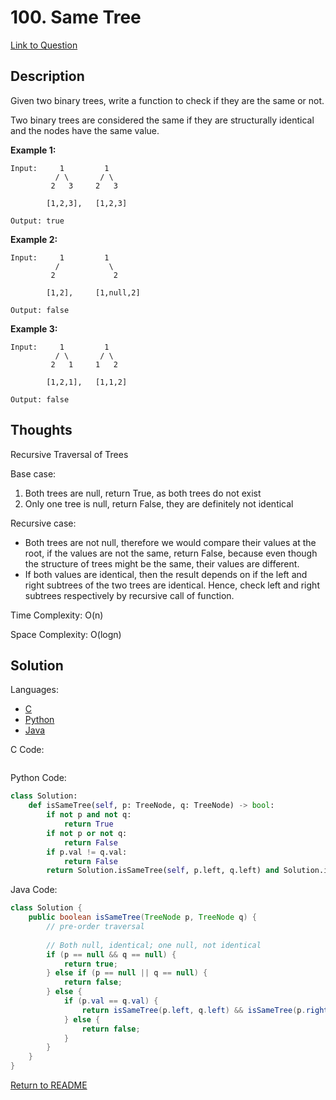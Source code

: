 # 100. Same Tree
[Link to Question](https://leetcode.com/problems/same-tree/)

## Description

Given two binary trees, write a function to check if they are the same or not.

Two binary trees are considered the same if they are structurally identical and the nodes have the same value.

**Example 1:**

```
Input:     1         1
          / \       / \
         2   3     2   3

        [1,2,3],   [1,2,3]

Output: true
```

**Example 2:**

```
Input:     1         1
          /           \
         2             2

        [1,2],     [1,null,2]

Output: false
```

**Example 3:**

```
Input:     1         1
          / \       / \
         2   1     1   2

        [1,2,1],   [1,1,2]

Output: false
```

## Thoughts

Recursive Traversal of Trees

Base case:

1. Both trees are null, return True, as both trees do not exist
2. Only one tree is null, return False, they are definitely not identical

Recursive case: 

- Both trees are not null, therefore we would compare their values at the root, if the values are not the same, return False, because even though the structure of trees might be the same, their values are different.
- If both values are identical, then the result depends on if the left and right subtrees of the two trees are identical. Hence, check left and right subtrees respectively by recursive call of function.

Time Complexity: O(n)

Space Complexity: O(logn)



## Solution

Languages:

- [C](#C)
- [Python](#python)
- [Java](#java)

<div id="C"></div>C Code:

```C

```

<div id="python"></div>Python Code:

```python
class Solution:
    def isSameTree(self, p: TreeNode, q: TreeNode) -> bool:
        if not p and not q:
            return True
        if not p or not q:
            return False
        if p.val != q.val:
            return False
        return Solution.isSameTree(self, p.left, q.left) and Solution.isSameTree(self, p.right, q.right)
```

<div id="java"></div>Java Code:

```java
class Solution {
    public boolean isSameTree(TreeNode p, TreeNode q) {
        // pre-order traversal
        
        // Both null, identical; one null, not identical
        if (p == null && q == null) {
            return true;
        } else if (p == null || q == null) {
            return false;
        } else {
            if (p.val == q.val) {
                return isSameTree(p.left, q.left) && isSameTree(p.right, q.right);
            } else {
                return false;
            }
        }
    }
}
```

[Return to README](./../README.md)
